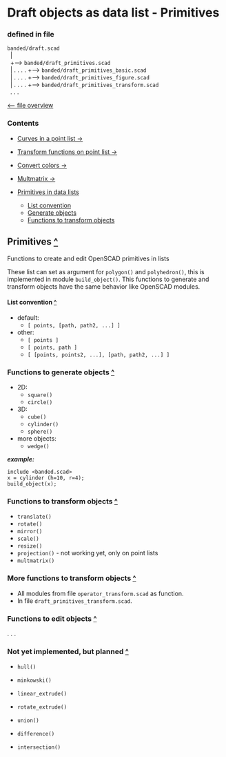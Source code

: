 Draft objects as data list - Primitives
=======================================

### defined in file
`banded/draft.scad`\
` `| \
` `+--> `banded/draft_primitives.scad`\
` `| . . . . +--> `banded/draft_primitives_basic.scad`\
` `| . . . . +--> `banded/draft_primitives_figure.scad`\
` `| . . . . +--> `banded/draft_primitives_transform.scad`\
` `. . .

[<-- file overview](file_overview.md)

### Contents
[contents]: #contents "Up to Contents"
- [Curves in a point list ->][curves]
- [Transform functions on point list ->][transform]
- [Convert colors ->][color]
- [Multmatrix ->][multmatrix]

- [Primitives in data lists][primitives]
  - [List convention](#list-convention-)
  - [Generate objects](#functions-to-generate-objects-)
  - [Functions to transform objects](#functions-to-transform-objects-)

[curves]:     curves.md
[transform]:  transform.md
[multmatrix]: multmatrix.md
[color]:      color.md
[primitives]: #primitives-


Primitives [^][contents]
------------------------
Functions to create and edit OpenSCAD primitives in lists

These list can set as argument for `polygon()` and `polyhedron()`,
this is implemented in module `build_object()`.
This functions to generate and transform objects have the same behavior
like OpenSCAD modules.

#### List convention [^][contents]
- default:
  - `[ points, [path, path2, ...] ]`
- other:
  - `[ points ]`
  - `[ points, path ]`
  - `[ [points, points2, ...], [path, path2, ...] ]`


### Functions to generate objects [^][contents]
- 2D:
  - `square()`
  - `circle()`
- 3D:
  - `cube()`
  - `cylinder()`
  - `sphere()`
- more objects:
  - `wedge()`

___example:___
```OpenSCAD
include <banded.scad>
x = cylinder (h=10, r=4);
build_object(x);
```


### Functions to transform objects [^][contents]
- `translate()`
- `rotate()`
- `mirror()`
- `scale()`
- `resize()`
- `projection()` - not working yet, only on point lists
- `multmatrix()`


### More functions to transform objects [^][contents]
- All modules from file `operator_transform.scad` as function.
- In file `draft_primitives_transform.scad`.


### Functions to edit objects [^][contents]

. . .


### Not yet implemented, but planned [^][contents]
- `hull()`
- `minkowski()`

- `linear_extrude()`
- `rotate_extrude()`

- `union()`
- `difference()`
- `intersection()`

